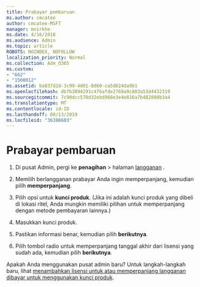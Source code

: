 ```yaml
---
title: Prabayar pembaruan
ms.author: cmcatee
author: cmcatee-MSFT
manager: mnirkhe
ms.date: 4/16/2018
ms.audience: Admin
ms.topic: article
ROBOTS: NOINDEX, NOFOLLOW
localization_priority: Normal
ms.collection: Adm_O365
ms.custom:
- "662"
- "1500012"
ms.assetid: ba037d2d-3c99-4d01-8d60-ca5d624da9b1
ms.openlocfilehash: db7b3094291c476afde2769a9c803a53d4432319
ms.sourcegitcommit: 7c90dcc570d32ebd968e3e4e816a7b482890b3a4
ms.translationtype: MT
ms.contentlocale: id-ID
ms.lasthandoff: 08/13/2019
ms.locfileid: "36388603"
---
```

# <a name="prepaid-renewal"></a>Prabayar pembaruan

1. Di pusat Admin, pergi ke **penagihan** \> halaman [langganan](https://go.microsoft.com/fwlink/p/?linkid=842054) .

2. Memilih berlangganan prabayar Anda ingin memperpanjang, kemudian pilih **memperpanjang**.

3. Pilih opsi untuk **kunci produk**. (Jika ini adalah kunci produk yang dibeli di lokasi ritel, Anda mungkin memiliki pilihan untuk memperpanjang dengan metode pembayaran lainnya.)

4. Masukkan kunci produk.

5. Pastikan informasi benar, kemudian pilih **berikutnya**.

6. Pilih tombol radio untuk memperpanjang tanggal akhir dari lisensi yang sudah ada, kemudian pilih **berikutnya**.

Apakah Anda menggunakan pusat admin baru? Untuk langkah-langkah baru, lihat [menambahkan lisensi untuk atau memperpanjang langganan dibayar untuk menggunakan kunci produk](https://docs.microsoft.com/en-us/office365/admin/misc/add-licenses-using-product-key).